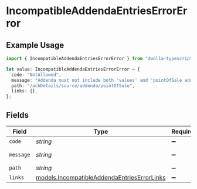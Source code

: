 # IncompatibleAddendaEntriesErrorError

## Example Usage

```typescript
import { IncompatibleAddendaEntriesErrorError } from "dwolla-typescript";

let value: IncompatibleAddendaEntriesErrorError = {
  code: "NotAllowed",
  message: "Addenda must not include both 'values' and 'pointOfSale addenda",
  path: "/achDetails/source/addenda/pointOfSale",
  links: {},
};
```

## Fields

| Field                                                                                            | Type                                                                                             | Required                                                                                         | Description                                                                                      | Example                                                                                          |
| ------------------------------------------------------------------------------------------------ | ------------------------------------------------------------------------------------------------ | ------------------------------------------------------------------------------------------------ | ------------------------------------------------------------------------------------------------ | ------------------------------------------------------------------------------------------------ |
| `code`                                                                                           | *string*                                                                                         | :heavy_minus_sign:                                                                               | N/A                                                                                              | NotAllowed                                                                                       |
| `message`                                                                                        | *string*                                                                                         | :heavy_minus_sign:                                                                               | N/A                                                                                              | Addenda must not include both 'values' and 'pointOfSale addenda                                  |
| `path`                                                                                           | *string*                                                                                         | :heavy_minus_sign:                                                                               | N/A                                                                                              | /achDetails/source/addenda/pointOfSale                                                           |
| `links`                                                                                          | [models.IncompatibleAddendaEntriesErrorLinks](../models/incompatibleaddendaentrieserrorlinks.md) | :heavy_minus_sign:                                                                               | N/A                                                                                              | {}                                                                                               |
